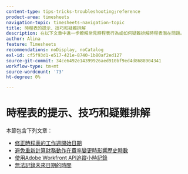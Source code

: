 ```yaml
---
content-type: tips-tricks-troubleshooting;reference
product-area: timesheets
navigation-topic: timesheets-navigation-topic
title: 時程表的提示、技巧和疑難排解
description: 在以下文章中進一步瞭解常見時程表行為或如何疑難排解時程表潛在問題。
author: Alina
feature: Timesheets
recommendations: noDisplay, noCatalog
exl-id: cf5f93d1-e517-421e-8740-1b80af2ed127
source-git-commit: 34ce6492e14399926aed910bf9ed4d8688904341
workflow-type: tm+mt
source-wordcount: '73'
ht-degree: 0%

---
```


# 時程表的提示、技巧和疑難排解

本節包含下列文章：

* [修正時程表的工作週開始日期](../../timesheets/tips-tricks-and-troubleshooting/correct-start-day-of-work-week.md)
* [避免重新計算財務動作在費率變更時影響歷史時數](../../timesheets/tips-tricks-and-troubleshooting/prevent-recalculate-finance-action.md)
* [使用Adobe Workfront API追蹤小時記錄](../../timesheets/tips-tricks-and-troubleshooting/track-hour-records-with-wfapi.md)
* [無法記錄未來日期的時間](../../timesheets/tips-tricks-and-troubleshooting/unable-to-log-time-future-dates.md)
